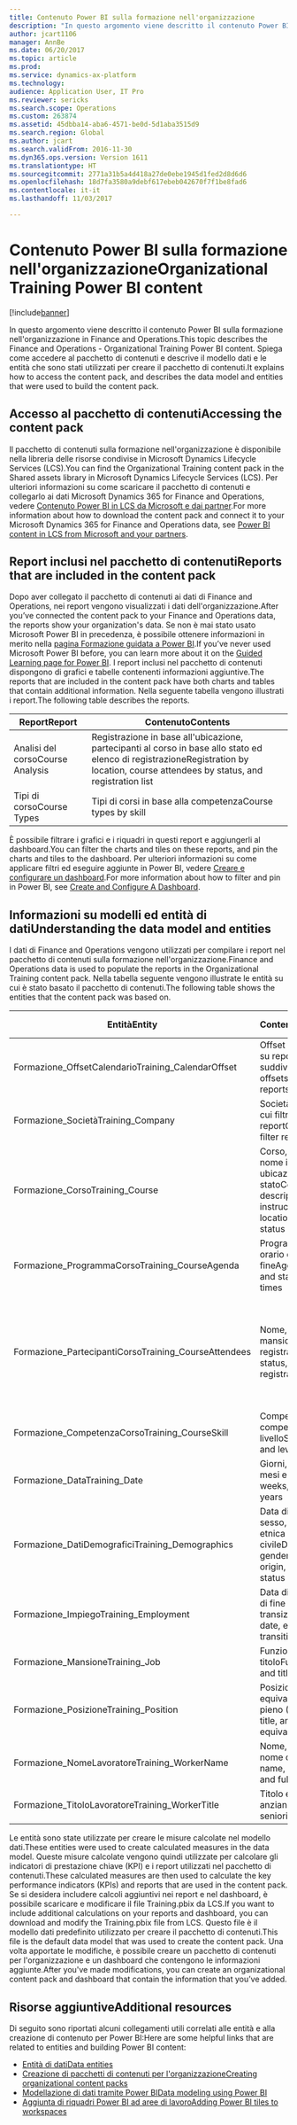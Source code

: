 ```yaml
---
title: Contenuto Power BI sulla formazione nell'organizzazione
description: "In questo argomento viene descritto il contenuto Power BI sulla formazione nell'organizzazione in Finance and Operations. Spiega come accedere al pacchetto di contenuti e descrive il modello dati e le entità che sono stati utilizzati per creare il pacchetto di contenuti."
author: jcart1106
manager: AnnBe
ms.date: 06/20/2017
ms.topic: article
ms.prod: 
ms.service: dynamics-ax-platform
ms.technology: 
audience: Application User, IT Pro
ms.reviewer: sericks
ms.search.scope: Operations
ms.custom: 263874
ms.assetid: 45dbba14-aba6-4571-be0d-5d1aba3515d9
ms.search.region: Global
ms.author: jcart
ms.search.validFrom: 2016-11-30
ms.dyn365.ops.version: Version 1611
ms.translationtype: HT
ms.sourcegitcommit: 2771a31b5a4d418a27de0ebe1945d1fed2d8d6d6
ms.openlocfilehash: 18d7fa3580a9debf617ebeb042670f7f1be8fad6
ms.contentlocale: it-it
ms.lasthandoff: 11/03/2017

---
```


# <a name="organizational-training-power-bi-content"></a><span data-ttu-id="02186-104">Contenuto Power BI sulla formazione nell'organizzazione</span><span class="sxs-lookup"><span data-stu-id="02186-104">Organizational Training Power BI content</span></span>

[!include[banner](../includes/banner.md)]


<span data-ttu-id="02186-105">In questo argomento viene descritto il contenuto Power BI sulla formazione nell'organizzazione in Finance and Operations.</span><span class="sxs-lookup"><span data-stu-id="02186-105">This topic describes the Finance and Operations - Organizational Training Power BI content.</span></span> <span data-ttu-id="02186-106">Spiega come accedere al pacchetto di contenuti e descrive il modello dati e le entità che sono stati utilizzati per creare il pacchetto di contenuti.</span><span class="sxs-lookup"><span data-stu-id="02186-106">It explains how to access the content pack, and describes the data model and entities that were used to build the content pack.</span></span>

<a name="accessing-the-content-pack"></a><span data-ttu-id="02186-107">Accesso al pacchetto di contenuti</span><span class="sxs-lookup"><span data-stu-id="02186-107">Accessing the content pack</span></span>
--------------------------

<span data-ttu-id="02186-108">Il pacchetto di contenuti sulla formazione nell'organizzazione è disponibile nella libreria delle risorse condivise in Microsoft Dynamics Lifecycle Services (LCS).</span><span class="sxs-lookup"><span data-stu-id="02186-108">You can find the Organizational Training content pack in the Shared assets library in Microsoft Dynamics Lifecycle Services (LCS).</span></span> <span data-ttu-id="02186-109">Per ulteriori informazioni su come scaricare il pacchetto di contenuti e collegarlo ai dati Microsoft Dynamics 365 for Finance and Operations, vedere [Contenuto Power BI in LCS da Microsoft e dai partner](power-bi-content-microsoft-partners.md).</span><span class="sxs-lookup"><span data-stu-id="02186-109">For more information about how to download the content pack and connect it to your Microsoft Dynamics 365 for Finance and Operations data, see [Power BI content in LCS from Microsoft and your partners](power-bi-content-microsoft-partners.md).</span></span>

## <a name="reports-that-are-included-in-the-content-pack"></a><span data-ttu-id="02186-110">Report inclusi nel pacchetto di contenuti</span><span class="sxs-lookup"><span data-stu-id="02186-110">Reports that are included in the content pack</span></span>
<span data-ttu-id="02186-111">Dopo aver collegato il pacchetto di contenuti ai dati di Finance and Operations, nei report vengono visualizzati i dati dell'organizzazione.</span><span class="sxs-lookup"><span data-stu-id="02186-111">After you’ve connected the content pack to your Finance and Operations data, the reports show your organization's data.</span></span> <span data-ttu-id="02186-112">Se non è mai stato usato Microsoft Power BI in precedenza, è possibile ottenere informazioni in merito nella [pagina Formazione guidata a Power BI](https://powerbi.microsoft.com/en-us/guided-learning/?WT.mc_id=PBIService_GetData).</span><span class="sxs-lookup"><span data-stu-id="02186-112">If you’ve never used Microsoft Power BI before, you can learn more about it on the [Guided Learning page for Power BI](https://powerbi.microsoft.com/en-us/guided-learning/?WT.mc_id=PBIService_GetData).</span></span> <span data-ttu-id="02186-113">I report inclusi nel pacchetto di contenuti dispongono di grafici e tabelle contenenti informazioni aggiuntive.</span><span class="sxs-lookup"><span data-stu-id="02186-113">The reports that are included in the content pack have both charts and tables that contain additional information.</span></span> <span data-ttu-id="02186-114">Nella seguente tabella vengono illustrati i report.</span><span class="sxs-lookup"><span data-stu-id="02186-114">The following table describes the reports.</span></span>

| <span data-ttu-id="02186-115">Report</span><span class="sxs-lookup"><span data-stu-id="02186-115">Report</span></span>          | <span data-ttu-id="02186-116">Contenuto</span><span class="sxs-lookup"><span data-stu-id="02186-116">Contents</span></span>                                                                    |
|-----------------|-----------------------------------------------------------------------------|
| <span data-ttu-id="02186-117">Analisi del corso</span><span class="sxs-lookup"><span data-stu-id="02186-117">Course Analysis</span></span> | <span data-ttu-id="02186-118">Registrazione in base all'ubicazione, partecipanti al corso in base allo stato ed elenco di registrazione</span><span class="sxs-lookup"><span data-stu-id="02186-118">Registration by location, course attendees by status, and registration list</span></span> |
| <span data-ttu-id="02186-119">Tipi di corso</span><span class="sxs-lookup"><span data-stu-id="02186-119">Course Types</span></span>    | <span data-ttu-id="02186-120">Tipi di corsi in base alla competenza</span><span class="sxs-lookup"><span data-stu-id="02186-120">Course types by skill</span></span>                                                       |

<span data-ttu-id="02186-121">È possibile filtrare i grafici e i riquadri in questi report e aggiungerli al dashboard.</span><span class="sxs-lookup"><span data-stu-id="02186-121">You can filter the charts and tiles on these reports, and pin the charts and tiles to the dashboard.</span></span> <span data-ttu-id="02186-122">Per ulteriori informazioni su come applicare filtri ed eseguire aggiunte in Power BI, vedere [Creare e configurare un dashboard](https://powerbi.microsoft.com/en-us/guided-learning/powerbi-learning-4-2-create-configure-dashboards).</span><span class="sxs-lookup"><span data-stu-id="02186-122">For more information about how to filter and pin in Power BI, see [Create and Configure A Dashboard](https://powerbi.microsoft.com/en-us/guided-learning/powerbi-learning-4-2-create-configure-dashboards).</span></span>

## <a name="understanding-the-data-model-and-entities"></a><span data-ttu-id="02186-123">Informazioni su modelli ed entità di dati</span><span class="sxs-lookup"><span data-stu-id="02186-123">Understanding the data model and entities</span></span>
<span data-ttu-id="02186-124">I dati di Finance and Operations vengono utilizzati per compilare i report nel pacchetto di contenuti sulla formazione nell'organizzazione.</span><span class="sxs-lookup"><span data-stu-id="02186-124">Finance and Operations data is used to populate the reports in the Organizational Training content pack.</span></span> <span data-ttu-id="02186-125">Nella tabella seguente vengono illustrate le entità su cui è stato basato il pacchetto di contenuti.</span><span class="sxs-lookup"><span data-stu-id="02186-125">The following table shows the entities that the content pack was based on.</span></span>

| <span data-ttu-id="02186-126">Entità</span><span class="sxs-lookup"><span data-stu-id="02186-126">Entity</span></span>                    | <span data-ttu-id="02186-127">Contenuto</span><span class="sxs-lookup"><span data-stu-id="02186-127">Contents</span></span>                                                         | <span data-ttu-id="02186-128">Relazioni con altre entità</span><span class="sxs-lookup"><span data-stu-id="02186-128">Relationships with other entities</span></span>                                                                                                                                                                  |
|---------------------------|------------------------------------------------------------------|----------------------------------------------------------------------------------------------------------------------------------------------------------------------------------------------------|
| <span data-ttu-id="02186-129">Formazione\_OffsetCalendario</span><span class="sxs-lookup"><span data-stu-id="02186-129">Training\_CalendarOffset</span></span>  | <span data-ttu-id="02186-130">Offset di calendario su report suddivisi</span><span class="sxs-lookup"><span data-stu-id="02186-130">Calendar offsets to slice reports</span></span>                                | <span data-ttu-id="02186-131">Formazione\_ProgrammaCorso Formazione\_PartecipantiCorso</span><span class="sxs-lookup"><span data-stu-id="02186-131">Training\_CourseAgenda Training\_CourseAttendees</span></span>                                                                                                                                                   |
| <span data-ttu-id="02186-132">Formazione\_Società</span><span class="sxs-lookup"><span data-stu-id="02186-132">Training\_Company</span></span>         | <span data-ttu-id="02186-133">Società in base a cui filtrare i report</span><span class="sxs-lookup"><span data-stu-id="02186-133">Companies to filter reports by</span></span>                                   | <span data-ttu-id="02186-134">Formazione\_ProgrammaCorso Formazione\_PartecipantiCorso</span><span class="sxs-lookup"><span data-stu-id="02186-134">Training\_CourseAgenda Training\_CourseAttendees</span></span>                                                                                                                                                   |
| <span data-ttu-id="02186-135">Formazione\_Corso</span><span class="sxs-lookup"><span data-stu-id="02186-135">Training\_Course</span></span>          | <span data-ttu-id="02186-136">Corso, descrizione, nome istruttore, ubicazione, sala e stato</span><span class="sxs-lookup"><span data-stu-id="02186-136">Course, description, instructor name, location, room, and status</span></span> | <span data-ttu-id="02186-137">Formazione\_ProgrammaCorso Formazione\_PartecipantiCorso Formazione\_CompetenzaCorso</span><span class="sxs-lookup"><span data-stu-id="02186-137">Training\_CourseAgenda Training\_CourseAttendees Training\_CourseSkill</span></span>                                                                                                                             |
| <span data-ttu-id="02186-138">Formazione\_ProgrammaCorso</span><span class="sxs-lookup"><span data-stu-id="02186-138">Training\_CourseAgenda</span></span>    | <span data-ttu-id="02186-139">Programma, corso e orario di inizio e fine</span><span class="sxs-lookup"><span data-stu-id="02186-139">Agenda, course, and start and end times</span></span>                          | <span data-ttu-id="02186-140">Formazione\_Società Formazione\_OffsetCalendario Formazione\_Data Formazione\_Corso</span><span class="sxs-lookup"><span data-stu-id="02186-140">Training\_Company Training\_CalendarOffset Training\_Date Training\_Course</span></span>                                                                                                                         |
| <span data-ttu-id="02186-141">Formazione\_PartecipantiCorso</span><span class="sxs-lookup"><span data-stu-id="02186-141">Training\_CourseAttendees</span></span> | <span data-ttu-id="02186-142">Nome, stato, mansione e data di registrazione</span><span class="sxs-lookup"><span data-stu-id="02186-142">Name, status, job, and registration date</span></span>                         | <span data-ttu-id="02186-143">Formazione\_Società Formazione\_OffsetCalendario Formazione\_Data Formazione\_DatiDemografici Formazione\_Impiego Formazione\_Corso Formazione\_NomeLavoratore Formazione\_TitoloLavoratore Formazione\_Mansione Formazione\_Posizione</span><span class="sxs-lookup"><span data-stu-id="02186-143">Training\_Company Training\_CalendarOffset Training\_Date Training\_Demographics Training\_Employment Training\_Course Training\_WorkerName Training\_WorkerTitle Training\_Job Training\_Position</span></span> |
| <span data-ttu-id="02186-144">Formazione\_CompetenzaCorso</span><span class="sxs-lookup"><span data-stu-id="02186-144">Training\_CourseSkill</span></span>     | <span data-ttu-id="02186-145">Competenza, tipo di competenza e livello</span><span class="sxs-lookup"><span data-stu-id="02186-145">Skill, skill type, and level</span></span>                                     | <span data-ttu-id="02186-146">Formazione\_Corso</span><span class="sxs-lookup"><span data-stu-id="02186-146">Training\_Course</span></span>                                                                                                                                                                                   |
| <span data-ttu-id="02186-147">Formazione\_Data</span><span class="sxs-lookup"><span data-stu-id="02186-147">Training\_Date</span></span>            | <span data-ttu-id="02186-148">Giorni, settimane, mesi e anni.</span><span class="sxs-lookup"><span data-stu-id="02186-148">Days, weeks, months, and years</span></span>                                   | <span data-ttu-id="02186-149">Formazione\_ProgrammaCorso Formazione\_PartecipantiCorso</span><span class="sxs-lookup"><span data-stu-id="02186-149">Training\_CourseAgenda Training\_CourseAttendees</span></span>                                                                                                                                                   |
| <span data-ttu-id="02186-150">Formazione\_DatiDemografici</span><span class="sxs-lookup"><span data-stu-id="02186-150">Training\_Demographics</span></span>    | <span data-ttu-id="02186-151">Data di nascita, sesso, origine etnica e stato civile</span><span class="sxs-lookup"><span data-stu-id="02186-151">Date of birth, gender, ethnic origin, and marital status</span></span>         | <span data-ttu-id="02186-152">Formazione\_ProgrammaCorso Formazione\_PartecipantiCorso</span><span class="sxs-lookup"><span data-stu-id="02186-152">Training\_CourseAgenda Training\_CourseAttendees</span></span>                                                                                                                                                   |
| <span data-ttu-id="02186-153">Formazione\_Impiego</span><span class="sxs-lookup"><span data-stu-id="02186-153">Training\_Employment</span></span>      | <span data-ttu-id="02186-154">Data di inizio, data di fine e data della transizione</span><span class="sxs-lookup"><span data-stu-id="02186-154">Start date, end date, and transition date</span></span>                        | <span data-ttu-id="02186-155">Formazione\_ProgrammaCorso Formazione\_PartecipantiCorso</span><span class="sxs-lookup"><span data-stu-id="02186-155">Training\_CourseAgenda Training\_CourseAttendees</span></span>                                                                                                                                                   |
| <span data-ttu-id="02186-156">Formazione\_Mansione</span><span class="sxs-lookup"><span data-stu-id="02186-156">Training\_Job</span></span>             | <span data-ttu-id="02186-157">Funzione, tipo e titolo</span><span class="sxs-lookup"><span data-stu-id="02186-157">Function, type, and title</span></span>                                        | <span data-ttu-id="02186-158">Formazione\_ProgrammaCorso Formazione\_PartecipantiCorso</span><span class="sxs-lookup"><span data-stu-id="02186-158">Training\_CourseAgenda Training\_CourseAttendees</span></span>                                                                                                                                                   |
| <span data-ttu-id="02186-159">Formazione\_Posizione</span><span class="sxs-lookup"><span data-stu-id="02186-159">Training\_Position</span></span>        | <span data-ttu-id="02186-160">Posizione, titolo ed equivalente a tempo pieno (FTE)</span><span class="sxs-lookup"><span data-stu-id="02186-160">Position, title, and full-time equivalent (FTE)</span></span>                  | <span data-ttu-id="02186-161">Formazione\_ProgrammaCorso Formazione\_PartecipantiCorso</span><span class="sxs-lookup"><span data-stu-id="02186-161">Training\_CourseAgenda Training\_CourseAttendees</span></span>                                                                                                                                                   |
| <span data-ttu-id="02186-162">Formazione\_NomeLavoratore</span><span class="sxs-lookup"><span data-stu-id="02186-162">Training\_WorkerName</span></span>      | <span data-ttu-id="02186-163">Nome, cognome e nome completo</span><span class="sxs-lookup"><span data-stu-id="02186-163">First name, last name, and full name</span></span>                             | <span data-ttu-id="02186-164">Formazione\_PartecipantiCorso</span><span class="sxs-lookup"><span data-stu-id="02186-164">Training\_CourseAttendees</span></span>                                                                                                                                                                          |
| <span data-ttu-id="02186-165">Formazione\_TitoloLavoratore</span><span class="sxs-lookup"><span data-stu-id="02186-165">Training\_WorkerTitle</span></span>     | <span data-ttu-id="02186-166">Titolo e data di anzianità</span><span class="sxs-lookup"><span data-stu-id="02186-166">Title and seniority date</span></span>                                         | <span data-ttu-id="02186-167">Formazione\_PartecipantiCorso</span><span class="sxs-lookup"><span data-stu-id="02186-167">Training\_CourseAttendees</span></span>                                                                                                                                                                          |

<span data-ttu-id="02186-168">Le entità sono state utilizzate per creare le misure calcolate nel modello dati.</span><span class="sxs-lookup"><span data-stu-id="02186-168">These entities were used to create calculated measures in the data model.</span></span> <span data-ttu-id="02186-169">Queste misure calcolate vengono quindi utilizzate per calcolare gli indicatori di prestazione chiave (KPI) e i report utilizzati nel pacchetto di contenuti.</span><span class="sxs-lookup"><span data-stu-id="02186-169">These calculated measures are then used to calculate the key performance indicators (KPIs) and reports that are used in the content pack.</span></span> <span data-ttu-id="02186-170">Se si desidera includere calcoli aggiuntivi nei report e nel dashboard, è possibile scaricare e modificare il file Training.pbix da LCS.</span><span class="sxs-lookup"><span data-stu-id="02186-170">If you want to include additional calculations on your reports and dashboard, you can download and modify the Training.pbix file from LCS.</span></span> <span data-ttu-id="02186-171">Questo file è il modello dati predefinito utilizzato per creare il pacchetto di contenuti.</span><span class="sxs-lookup"><span data-stu-id="02186-171">This file is the default data model that was used to create the content pack.</span></span> <span data-ttu-id="02186-172">Una volta apportate le modifiche, è possibile creare un pacchetto di contenuti per l'organizzazione e un dashboard che contengono le informazioni aggiunte.</span><span class="sxs-lookup"><span data-stu-id="02186-172">After you've made modifications, you can create an organizational content pack and dashboard that contain the information that you’ve added.</span></span>

## <a name="additional-resources"></a><span data-ttu-id="02186-173">Risorse aggiuntive</span><span class="sxs-lookup"><span data-stu-id="02186-173">Additional resources</span></span>
<span data-ttu-id="02186-174">Di seguito sono riportati alcuni collegamenti utili correlati alle entità e alla creazione di contenuto per Power BI:</span><span class="sxs-lookup"><span data-stu-id="02186-174">Here are some helpful links that are related to entities and building Power BI content:</span></span>

-   [<span data-ttu-id="02186-175">Entità di dati</span><span class="sxs-lookup"><span data-stu-id="02186-175">Data entities</span></span>](https://blogs.msdn.microsoft.com/dynamicsaxbi/2016/06/09/power-bi-integration-with-entity-store-in-dynamics-ax-7-may-update/)
-   [<span data-ttu-id="02186-176">Creazione di pacchetti di contenuti per l'organizzazione</span><span class="sxs-lookup"><span data-stu-id="02186-176">Creating organizational content packs</span></span>](https://powerbi.microsoft.com/en-us/documentation/powerbi-service-organizational-content-packs-introduction/)
-   [<span data-ttu-id="02186-177">Modellazione di dati tramite Power BI</span><span class="sxs-lookup"><span data-stu-id="02186-177">Data modeling using Power BI</span></span>](https://powerbi.microsoft.com/en-us/guided-learning/powerbi-learning-2-1-intro-modeling-data)
-   [<span data-ttu-id="02186-178">Aggiunta di riquadri Power BI ad aree di lavoro</span><span class="sxs-lookup"><span data-stu-id="02186-178">Adding Power BI tiles to workspaces</span></span>](https://blogs.msdn.microsoft.com/dynamicsaxbi/2016/07/06/pinning-power-bi-reports-to-dynamics-ax-client/)





